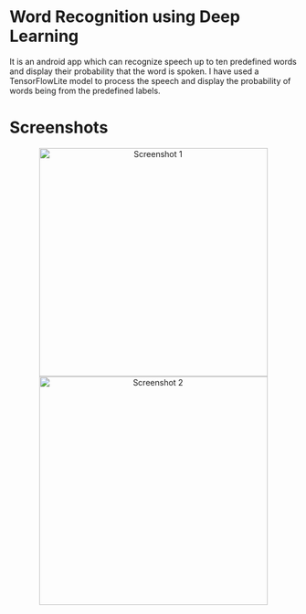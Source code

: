 # Word Recognition using Deep Learning

It is an android app which can recognize speech up to ten predefined words and display their probability that the word is spoken. I have used a TensorFlowLite model to process the speech and display the probability of words being from the predefined labels.

# Screenshots
<p align="center">
  <img src="https://user-images.githubusercontent.com/32940477/83980255-c9a8dc80-a931-11ea-99e7-d5bd72fa9552.jpg" alt="Screenshot 1" width="400"/>
  <img src="https://user-images.githubusercontent.com/32940477/83980253-c6adec00-a931-11ea-9765-7ba9c9b14c56.jpg" alt="Screenshot 2" width="400"/>
</p>
